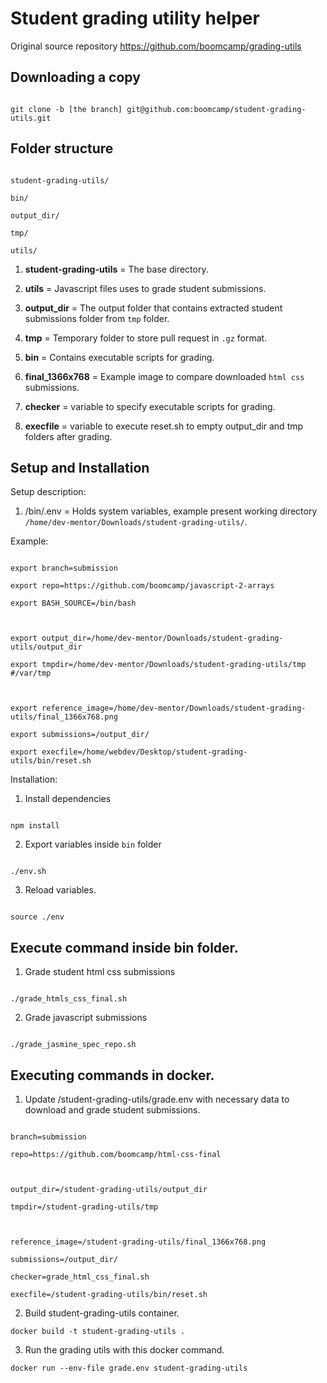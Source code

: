 # Student grading utility helper

  

Original source repository https://github.com/boomcamp/grading-utils

  

## Downloading a copy

  

```

git clone -b [the branch] git@github.com:boomcamp/student-grading-utils.git

```

  

## Folder structure

  

```

student-grading-utils/

bin/

output_dir/

tmp/

utils/

```

  

1.  **student-grading-utils** = The base directory.

  

2.  **utils** = Javascript files uses to grade student submissions.

  

3.  **output_dir** = The output folder that contains extracted student submissions folder from `tmp` folder.

  

4.  **tmp** = Temporary folder to store pull request in `.gz` format.

  

5.  **bin** = Contains executable scripts for grading.

  

6.  **final_1366x768** = Example image to compare downloaded `html css` submissions.

  

7.  **checker** = variable to specify executable scripts for grading.

8. **execfile** = variable to execute reset.sh to empty output_dir and tmp folders after grading.

  

## Setup and Installation

  

Setup description:

  

1. /bin/.env = Holds system variables, example present working directory `/home/dev-mentor/Downloads/student-grading-utils/`.

  

Example:

  

```

export branch=submission

export repo=https://github.com/boomcamp/javascript-2-arrays

export BASH_SOURCE=/bin/bash

  

export output_dir=/home/dev-mentor/Downloads/student-grading-utils/output_dir

export tmpdir=/home/dev-mentor/Downloads/student-grading-utils/tmp #/var/tmp

  

export reference_image=/home/dev-mentor/Downloads/student-grading-utils/final_1366x768.png

export submissions=/output_dir/

export execfile=/home/webdev/Desktop/student-grading-utils/bin/reset.sh

```

  

Installation:

  

1. Install dependencies

  

```

npm install

```

  

2. Export variables inside `bin` folder

  

```

./env.sh

```

  

3. Reload variables.

  

```

source ./env

```

  

## Execute command inside bin folder.

  

1. Grade student html css submissions

  

```

./grade_htmls_css_final.sh

```

  

2. Grade javascript submissions

  

```

./grade_jasmine_spec_repo.sh

```


## Executing commands in docker.

1. Update /student-grading-utils/grade.env with necessary data to download and grade student submissions.

```

branch=submission

repo=https://github.com/boomcamp/html-css-final

  

output_dir=/student-grading-utils/output_dir

tmpdir=/student-grading-utils/tmp

  

reference_image=/student-grading-utils/final_1366x768.png

submissions=/output_dir/

checker=grade_html_css_final.sh

execfile=/student-grading-utils/bin/reset.sh

```

2. Build student-grading-utils container.
```
docker build -t student-grading-utils .
```
3. Run the grading utils with this docker command.
```
docker run --env-file grade.env student-grading-utils
```